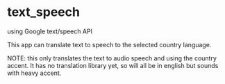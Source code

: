 # text_speech

using Google text/speech API

This app can translate text to speech to the selected country language.

NOTE: this only translates the text to audio speech and using the country accent. It has no translation library yet, so will all be in english but sounds with heavy accent.